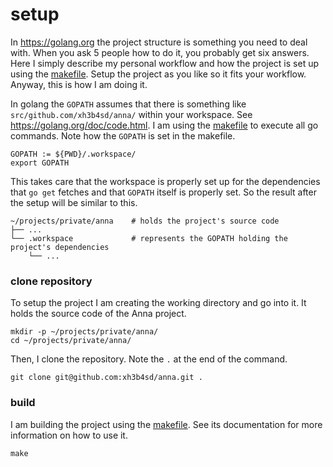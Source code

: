 # setup
In https://golang.org the project structure is something you need to deal with.
When you ask 5 people how to do it, you probably get six answers. Here I simply
describe my personal workflow and how the project is set up using the
[makefile](makefile.md). Setup the project as you like so it fits your
workflow. Anyway, this is how I am doing it.

In golang the `GOPATH` assumes that there is something like
`src/github.com/xh3b4sd/anna/` within your workspace. See
https://golang.org/doc/code.html. I am using the [makefile](makefile.md) to
execute all go commands. Note how the `GOPATH` is set in the makefile.
```
GOPATH := ${PWD}/.workspace/
export GOPATH
```

This takes care that the workspace is properly set up for the dependencies that
`go get` fetches and that `GOPATH` itself is properly set. So the result after
the setup will be similar to this.
```
~/projects/private/anna    # holds the project's source code
├── ...
└── .workspace             # represents the GOPATH holding the project's dependencies
    └── ...
```

### clone repository
To setup the project I am creating the working directory and go into it. It
holds the source code of the Anna project.
```
mkdir -p ~/projects/private/anna/
cd ~/projects/private/anna/
```

Then, I clone the repository. Note the `.` at the end of the command.
```
git clone git@github.com:xh3b4sd/anna.git .
```

### build
I am building the project using the [makefile](makefile.md). See its
documentation for more information on how to use it.
```
make
```
